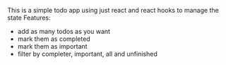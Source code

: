 This is a simple todo app using just react and react hooks to manage the state
Features: 
- add as many todos as you want
- mark them as completed
- mark them as important
- filter by completer, important, all and unfinished
